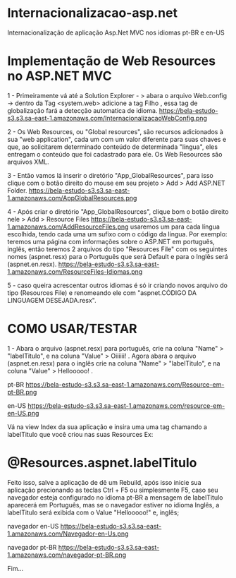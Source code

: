 # Internacionalizacao-asp.net
Internacionalização de aplicação Asp.Net MVC nos idiomas pt-BR e en-US

# Implementação de Web Resources no ASP.NET MVC

1 - Primeiramente vá até a Solution Explorer - > abara o arquivo Web.config ->
dentro da Tag <system.web> adicione a tag Filho <globalization culture="pt-BR" uiCulture="auto:pt-BR" />,
essa tag de globalização fará a detecção automatica de idioma.
https://bela-estudo-s3.s3.sa-east-1.amazonaws.com/InternacionalizacaoWebConfig.png

2 - Os Web Resources, ou "Global resources", são recursos adicionados
à sua "web application", cada um com um valor diferente para suas chaves e que, ao 
solicitarem determinado conteúdo de determinada "língua", eles entregam o conteúdo 
que foi cadastrado para ele. Os Web Resources são arquivos XML.

3 - Então vamos lá inserir o diretório "App_GlobalResources",
para isso clique com o botão direito do mouse em seu projeto > Add > Add ASP.NET Folder.
https://bela-estudo-s3.s3.sa-east-1.amazonaws.com/AppGlobalResources.png

4 - Após criar o diretório "App_GlobalResources", clique bom o botão direito nele > Add > 
Resource Files 
https://bela-estudo-s3.s3.sa-east-1.amazonaws.com/AddResourceFiles.png
usaremos um para cada língua escolhida, tendo cada uma um sufixo com o código
da língua. Por exemplo: teremos uma página com informações sobre o ASP.NET em português, inglês,
então teremos 2 arquivos do tipo "Resources File" com os seguintes nomes (aspnet.resx) para o Português
que será Default e para o Inglês será (aspnet.en.resx).
https://bela-estudo-s3.s3.sa-east-1.amazonaws.com/ResourceFiles-Idiomas.png

5 - caso queira acrescentar outros idiomas é só ir criando novos arquivo do tipo (Resources File) e renomeando ele com
"aspnet.CÓDIGO DA LINGUAGEM DESEJADA.resx".

# COMO USAR/TESTAR

1 - Abara o arquivo (aspnet.resx) para português, crie na coluna "Name" > "labelTitulo",  e na coluna "Value" > Oiiiiii! .
Agora abara o arquivo (aspnet.en.resx) para o inglês crie na coluna "Name" > "labelTitulo", e na coluna "Value" > Hellooooo! .

pt-BR
https://bela-estudo-s3.s3.sa-east-1.amazonaws.com/Resource-em-pt-BR.png

en-US
https://bela-estudo-s3.s3.sa-east-1.amazonaws.com/resource-em-en-US.png

Vá na view Index da sua aplicação e insira uma uma tag chamando a labelTitulo que você criou nas suas Resources Ex:
<h1>@Resources.aspnet.labelTitulo</h1>

Feito isso, salve a aplicação de dê um Rebuild, após isso inicie sua aplicação precionando as teclas Ctrl + F5  ou simplesmente F5,
caso seu navegador esteja configurado no idioma pt-BR a mensagem de labelTitulo aparecerá em Português, mas se o navegador estiver no idioma Inglês,
a labelTitulo será exibida com o Value "Hellooooo!" e, inglês;

navegador en-US
https://bela-estudo-s3.s3.sa-east-1.amazonaws.com/Navegador-en-Us.png

navegador pt-BR
https://bela-estudo-s3.s3.sa-east-1.amazonaws.com/navegador-pt-BR.png

Fim...
